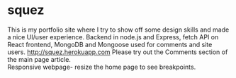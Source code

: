# squez
This is my portfolio site where I try to show off some design skills and made a nice UI/user experience.
Backend in node.js and Express, fetch API on React frontend, MongoDB and Mongoose used for comments and site users.
http://squez.herokuapp.com
Please try out the Comments section of the main page article.  
Responsive webpage- resize the home page to see breakpoints.
